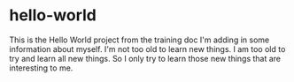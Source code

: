 # hello-world
This is the Hello World project from the training doc
I'm adding in some information about myself. I'm not too old to learn new things. I am too old to try and learn all new things. So I only try to learn those new things that are interesting to me.
